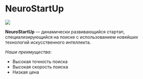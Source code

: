 # NeuroStartUp

![](https://netology-code.github.io/git-homeworks/introduction/assets/logo.png)


**NeuroStartUp** — динамически развивающийся стартап, специализирующийся на поиске с использованием новейших технологий искусственного интеллекта. 

*Наши преимущества:*

* Высокая точность поиска
* Высокая скорость поиска
* Низкая цена
